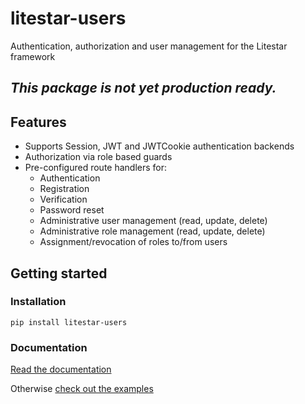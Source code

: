 # litestar-users

Authentication, authorization and user management for the Litestar framework

## _This package is not yet production ready._

## Features

- Supports Session, JWT and JWTCookie authentication backends
- Authorization via role based guards
- Pre-configured route handlers for:
  - Authentication
  - Registration
  - Verification
  - Password reset
  - Administrative user management (read, update, delete)
  - Administrative role management (read, update, delete)
  - Assignment/revocation of roles to/from users

## Getting started

### Installation

`pip install litestar-users`

### Documentation

[Read the documentation](https://lonelyvikingmichael.github.io/litestar-users/)

Otherwise [check out the examples](https://github.com/LonelyVikingMichael/litestar-users/tree/main/examples)
